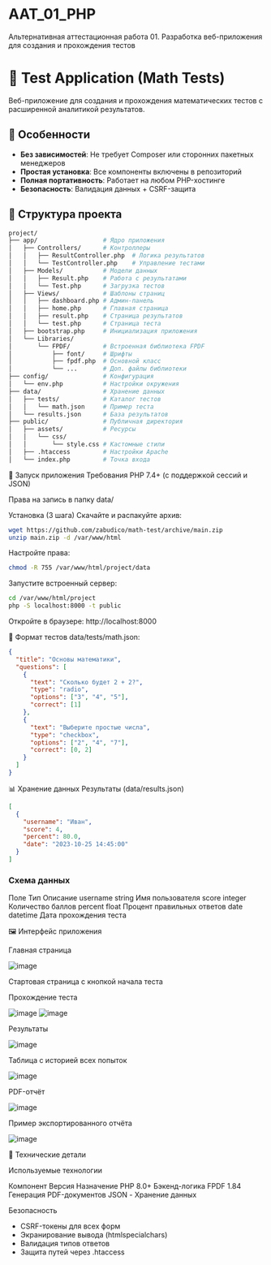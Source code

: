 # AAT_01_PHP
Альтернативная аттестационная работа 01. Разработка веб-приложения для создания и прохождения тестов

# 🧮 Test Application (Math Tests)

Веб-приложение для создания и прохождения математических тестов с расширенной аналитикой результатов.

## 🌟 Особенности
- **Без зависимостей**: Не требует Composer или сторонних пакетных менеджеров
- **Простая установка**: Все компоненты включены в репозиторий
- **Полная портативность**: Работает на любом PHP-хостинге
- **Безопасность**: Валидация данных + CSRF-защита

## 📂 Структура проекта
```bash
project/
├── app/                  # Ядро приложения
│   ├── Controllers/      # Контроллеры
│   │   ├── ResultController.php  # Логика результатов
│   │   └── TestController.php    # Управление тестами
│   ├── Models/           # Модели данных
│   │   ├── Result.php    # Работа с результатами
│   │   └── Test.php      # Загрузка тестов
│   ├── Views/            # Шаблоны страниц
│   │   ├── dashboard.php # Админ-панель
│   │   ├── home.php      # Главная страница
│   │   ├── result.php    # Страница результатов
│   │   └── test.php      # Страница теста
│   ├── bootstrap.php     # Инициализация приложения
│   └── Libraries/
│       └── FPDF/         # Встроенная библиотека FPDF
│           ├── font/     # Шрифты
│           ├── fpdf.php  # Основной класс
│           └── ...       # Доп. файлы библиотеки
├── config/               # Конфигурация
│   └── env.php           # Настройки окружения
├── data/                 # Хранение данных
│   ├── tests/            # Каталог тестов
│   │   └── math.json     # Пример теста
│   └── results.json      # База результатов
├── public/               # Публичная директория
│   ├── assets/           # Ресурсы
│   │   └── css/
│   │       └── style.css # Кастомные стили
│   ├── .htaccess         # Настройки Apache
│   └── index.php         # Точка входа

```

🚀 Запуск приложения
Требования
PHP 7.4+ (с поддержкой сессий и JSON)

Права на запись в папку data/

Установка (3 шага)
Скачайте и распакуйте архив:

```bash
wget https://github.com/zabudico/math-test/archive/main.zip
unzip main.zip -d /var/www/html
```

Настройте права:

```bash
chmod -R 755 /var/www/html/project/data
```

Запустите встроенный сервер:

```bash
cd /var/www/html/project
php -S localhost:8000 -t public
```

Откройте в браузере:
http://localhost:8000


🧪 Формат тестов
data/tests/math.json:

```json
{
  "title": "Основы математики",
  "questions": [
    {
      "text": "Сколько будет 2 + 2?",
      "type": "radio",
      "options": ["3", "4", "5"],
      "correct": [1]
    },
    {
      "text": "Выберите простые числа",
      "type": "checkbox",
      "options": ["2", "4", "7"],
      "correct": [0, 2]
    }
  ]
}
```

📊 Хранение данных
Результаты (data/results.json)

```json
[
  {
    "username": "Иван",
    "score": 4,
    "percent": 80.0,
    "date": "2023-10-25 14:45:00"
  }
]
```

### Схема данных
Поле	    Тип	      Описание
username	string	  Имя пользователя
score	    integer	  Количество баллов
percent	  float	    Процент правильных ответов
date	    datetime	Дата прохождения теста

🖼️ Интерфейс приложения

Главная страница

![image](https://github.com/user-attachments/assets/01960fde-9cc1-430b-a0d0-2bc38705f8b1)

Стартовая страница с кнопкой начала теста

Прохождение теста

![image](https://github.com/user-attachments/assets/1a7dd014-53a1-4c9a-9d30-7e219cb89b5f)
![image](https://github.com/user-attachments/assets/f8ebb967-2b75-4f46-ab22-734835b8332e)


Результаты

![image](https://github.com/user-attachments/assets/5da3bd9a-f53d-40ac-819f-099dca2bbb50)

Таблица с историей всех попыток

![image](https://github.com/user-attachments/assets/e49d42db-34ea-4980-aa7e-fc285f731a87)

PDF-отчёт

![image](https://github.com/user-attachments/assets/edee3de5-d3ec-4497-95e9-39b4bc384fa3)

Пример экспортированного отчёта

![image](https://github.com/user-attachments/assets/b784ee09-9c11-4f30-a431-884f16c64375)


🔧 Технические детали

Используемые технологии

Компонент	  Версия	Назначение
PHP	        8.0+	  Бэкенд-логика
FPDF	      1.84	  Генерация PDF-документов
JSON	      -	       Хранение данных

Безопасность

- CSRF-токены для всех форм
- Экранирование вывода (htmlspecialchars)
- Валидация типов ответов
- Защита путей через .htaccess
 
